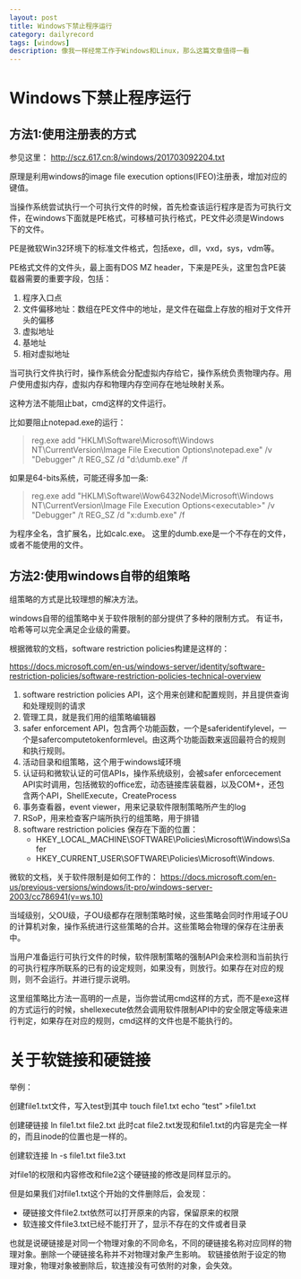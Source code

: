 ```yaml
---
layout: post
title: Windows下禁止程序运行
category: dailyrecord
tags: [windows]
description: 像我一样经常工作于Windows和Linux，那么这篇文章值得一看
---
```


# Windows下禁止程序运行


## 方法1:使用注册表的方式

参见这里：
http://scz.617.cn:8/windows/201703092204.txt

原理是利用windows的image file execution options(IFEO)注册表，增加对应的键值。

当操作系统尝试执行一个可执行文件的时候，首先检查该运行程序是否为可执行文件，在windows下面就是PE格式，可移植可执行格式，PE文件必须是Windows下的文件。

PE是微软Win32环境下的标准文件格式，包括exe，dll，vxd，sys，vdm等。

PE格式文件的文件头，最上面有DOS MZ header，下来是PE头，这里包含PE装载器需要的重要字段，包括：

1. 程序入口点
2. 文件偏移地址：数组在PE文件中的地址，是文件在磁盘上存放的相对于文件开头的偏移
3. 虚拟地址
4. 基地址
5. 相对虚拟地址

当可执行文件执行时，操作系统会分配虚拟内存给它，操作系统负责物理内存。用户使用虚拟内存，虚拟内存和物理内存空间存在地址映射关系。


这种方法不能阻止bat，cmd这样的文件运行。

比如要阻止notepad.exe的运行：

> reg.exe add "HKLM\Software\Microsoft\Windows NT\CurrentVersion\Image File Execution Options\notepad.exe" /v "Debugger" /t REG_SZ /d "d:\dumb.exe" /f

 如果是64-bits系统，可能还得多加一条:

> reg.exe add "HKLM\Software\Wow6432Node\Microsoft\Windows NT\CurrentVersion\Image File Execution Options\<executable>" /v "Debugger" /t REG_SZ /d "x:dumb.exe" /f

<executable>为程序全名，含扩展名，比如calc.exe。
这里的dumb.exe是一个不存在的文件，或者不能使用的文件。

## 方法2:使用windows自带的组策略

组策略的方式是比较理想的解决方法。

windows自带的组策略中关于软件限制的部分提供了多种的限制方式。
有证书，哈希等可以完全满足企业级的需要。

根据微软的文档，software restriction policies构建是这样的：

https://docs.microsoft.com/en-us/windows-server/identity/software-restriction-policies/software-restriction-policies-technical-overview

1. software restriction policies API，这个用来创建和配置规则，并且提供查询和处理规则的请求
2. 管理工具，就是我们用的组策略编辑器
3. safer enforcement API，包含两个功能函数，一个是saferidentifylevel，一个是safercomputetokenformlevel。由这两个功能函数来返回最符合的规则和执行规则。
4. 活动目录和组策略，这个用于windows域环境
5. 认证码和微软认证的可信APIs，操作系统级别，会被safer enforcecement API实时调用，包括微软的office宏，动态链接库装载器，以及COM+，还包含两个API，ShellExecute，CreateProcess
6. 事务查看器，event viewer，用来记录软件限制策略所产生的log
7. RSoP，用来检查客户端所执行的组策略，用于排错
8. software restriction policies 保存在下面的位置：
   - HKEY_LOCAL_MACHINE\SOFTWARE\Policies\Microsoft\Windows\Safer
   - HKEY_CURRENT_USER\SOFTWARE\Policies\Microsoft\Windows.


微软的文档，关于软件限制是如何工作的：
https://docs.microsoft.com/en-us/previous-versions/windows/it-pro/windows-server-2003/cc786941(v=ws.10)

当域级别，父OU级，子OU级都存在限制策略时候，这些策略会同时作用域子OU的计算机对象，操作系统进行这些策略的合并。这些策略会物理的保存在注册表中。

当用户准备运行可执行文件的时候，软件限制策略的强制API会来检测和当前执行的可执行程序所联系的已有的设定规则，如果没有，则放行。如果存在对应的规则，则不会运行。并进行提示说明。

这里组策略比方法一高明的一点是，当你尝试用cmd这样的方式，而不是exe这样的方式运行的时候，shellexecute依然会调用软件限制API中的安全限定等级来进行判定，如果存在对应的规则，cmd这样的文件也是不能执行的。


# 关于软链接和硬链接

举例：

创建file1.txt文件，写入test到其中
touch file1.txt
echo “test” >file1.txt

创建硬链接
ln file1.txt file2.txt
此时cat file2.txt发现和file1.txt的内容是完全一样的，而且inode的位置也是一样的。

创建软连接
ln -s file1.txt file3.txt

对file1的权限和内容修改和file2这个硬链接的修改是同样显示的。

但是如果我们对file1.txt这个开始的文件删除后，会发现：
- 硬链接文件file2.txt依然可以打开原来的内容，保留原来的权限
- 软连接文件file3.txt已经不能打开了，显示不存在的文件或者目录

也就是说硬链接是对同一个物理对象的不同命名，不同的硬链接名称对应同样的物理对象。删除一个硬链接名称并不对物理对象产生影响。
软链接依附于设定的物理对象，物理对象被删除后，软连接没有可依附的对象，会失效。
